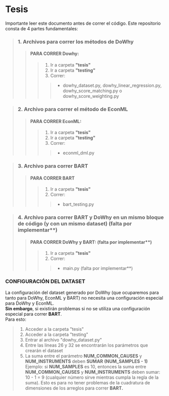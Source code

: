 # **Tesis**
Importante leer este documento antes de correr el código. Este repositorio consta de 4 partes fundamentales:

> ### 1. Archivos para correr los métodos de DoWhy
>> #### PARA CORRER **Dowhy**:
>>> 1. Ir a carpeta **"tesis"**
>>> 2. Ir a carpeta **"testing"**                      
>>> 3. Correr:
  >>>> - dowhy_dataset.py, dowhy_linear_regression.py, dowhy_score_matching.py o dowhy_score_weighting.py
  
> ### 2. Archivo para correr el método de EconML
>> #### PARA CORRER **EconML**:
>>> 1. Ir a carpeta **"tesis"**
>>> 2. Ir a carpeta **"testing"**
>>> 3. Correr:
  >>>> - econml_dml.py

> ### 3. Archivo para correr BART
>> #### PARA CORRER **BART**
>>> 1. Ir a carpeta **"tesis"**
>>> 2. Correr:
  >>>> - bart_testing.py

> ### 4. Archivo para correr BART y DoWhy en un mismo bloque de código (y con un mismo dataset) (falta por implementar**)
>>#### PARA CORRER **DoWhy y BART**: (falta por implementar**)
>>> 1. Ir a carpeta **"tesis"**                  
>>> 2. Correr:
  >>>> - main.py (falta por implementar**)


### CONFIGURACIÓN DEL DATASET
La configuración del dataset generado por DoWhy (que ocuparemos para tanto para DoWhy, EconML y BART) no necesita una configuración especial para DoWhy y EconML. <br />
**Sin embargo**, si existirán problemas si no se utiliza una configuración especial para correr **BART**. <br />
Para esto:
> 1. Acceder a la carpeta "tesis"
> 2. Acceder a la carpeta "testing"
> 3. Entrar al archivo "dowhy_dataset.py"
> 4. Entre las lineas 26 y 32 se encontrarán los parámetros que crearán el dataset
> 5. La suma entre el parámetro **NUM_COMMON_CAUSES** y **NUM_INSTRUMENTS** deben **SUMAR** **(NUM_SAMPLES - 1)**
> Ejemplo: si **NUM_SAMPLES** es 10, entonces la suma entre **NUM_COMMON_CAUSES** y **NUM_INSTRUMENTS** deben sumar: 10 - 1 = 9 (cualquier número sirve mientras cumpla la regla de la suma). Esto es para no tener problemas de la cuadratura de dimensiones de los arreglos para correr **BART.**
